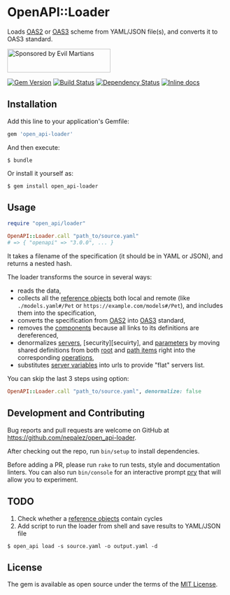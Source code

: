 # OpenAPI::Loader

Loads [OAS2][oas2] or [OAS3][oas3] scheme from YAML/JSON file(s), and converts it to OAS3 standard.

<a href="https://evilmartians.com/">
<img src="https://evilmartians.com/badges/sponsored-by-evil-martians.svg" alt="Sponsored by Evil Martians" width="236" height="54"></a>

[![Gem Version][gem-badger]][gem]
[![Build Status][travis-badger]][travis]
[![Dependency Status][gemnasium-badger]][gemnasium]
[![Inline docs][inch-badger]][inch]

## Installation

Add this line to your application's Gemfile:

```ruby
gem 'open_api-loader'
```

And then execute:

```shell
$ bundle
```

Or install it yourself as:

```shell
$ gem install open_api-loader
```

## Usage

```ruby
require "open_api/loader"

OpenAPI::Loader.call "path_to/source.yaml"
# => { "openapi" => "3.0.0", ... }
```

It takes a filename of the specification (it should be in YAML or JSON), and returns a nested hash.

The loader transforms the source in several ways:

- reads the data,
- collects all the [reference objects][ref] both local and remote (like `./models.yaml#/Pet` or `https://example.com/models#/Pet`), and includes them into the specification,
- converts the specification from [OAS2][oas2] into [OAS3][oas3] standard,
- removes the [components][components] because all links to its definitions are dereferenced,
- denormalizes [servers][servers], [security][secuirty], and [parameters][parameters] by moving shared definitions from both [root][root] and [path items][paths] right into the corresponding [operations][operations],
- substitutes [server variables][server variables] into urls to provide "flat" servers list.

You can skip the last 3 steps using option:

```ruby
OpenAPI::Loader.call "path_to/source.yaml", denormalize: false
```

## Development and Contributing

Bug reports and pull requests are welcome on GitHub at https://github.com/nepalez/open_api-loader.

After checking out the repo, run `bin/setup` to install dependencies.

Before adding a PR, please run `rake` to run tests, style and documentation linters. You can also run `bin/console` for an interactive prompt [pry][pry] that will allow you to experiment.

## TODO

1. Check whether a [reference objects][ref] contain cycles
2. Add script to run the loader from shell and save results to YAML/JSON file

  ```shell
  $ open_api load -s source.yaml -o output.yaml -d
  ```

## License

The gem is available as open source under the terms of the [MIT License][license].

[codeclimate-badger]: https://img.shields.io/codeclimate/github/nepalez/open_api-loader.svg?style=flat
[codeclimate]: https://codeclimate.com/github/nepalez/open_api-loader
[components]: https://github.com/OAI/OpenAPI-Specification/blob/master/versions/3.0.0.md#componentsObject
[gem-badger]: https://img.shields.io/gem/v/open_api-loader.svg?style=flat
[gem]: https://rubygems.org/gems/open_api-loader
[gemnasium-badger]: https://img.shields.io/gemnasium/nepalez/open_api-loader.svg?style=flat
[gemnasium]: https://gemnasium.com/nepalez/open_api-loader
[inch-badger]: http://inch-ci.org/github/nepalez/open_api-loader.svg
[inch]: https://inch-ci.org/github/nepalez/open_api-loader
[license]: https://opensource.org/licenses/MIT
[oas2]: https://github.com/OAI/OpenAPI-Specification/blob/master/versions/2.0.md
[oas3]: https://github.com/OAI/OpenAPI-Specification/blob/master/versions/3.0.0.md
[operations]: https://github.com/OAI/OpenAPI-Specification/blob/master/versions/3.0.0.md#operationObject
[parameters]: https://github.com/OAI/OpenAPI-Specification/blob/master/versions/3.0.0.md#parameterObject
[paths]: https://github.com/OAI/OpenAPI-Specification/blob/master/versions/3.0.0.md#pathItemObject
[pry]: https://github.com/pry/pry
[ref]: https://github.com/OAI/OpenAPI-Specification/blob/master/versions/3.0.0.md#referenceObject
[root]: https://github.com/OAI/OpenAPI-Specification/blob/master/versions/3.0.0.md#oasObject
[server variables]: https://github.com/OAI/OpenAPI-Specification/blob/master/versions/3.0.0.md#serverVariableObject
[servers]: https://github.com/OAI/OpenAPI-Specification/blob/master/versions/3.0.0.md#serverObject
[security]: https://github.com/OAI/OpenAPI-Specification/blob/master/versions/3.0.0.md#securityRequirementObject
[travis-badger]: https://img.shields.io/travis/nepalez/open_api-loader/master.svg?style=flat
[travis]: https://travis-ci.org/nepalez/open_api-loader
